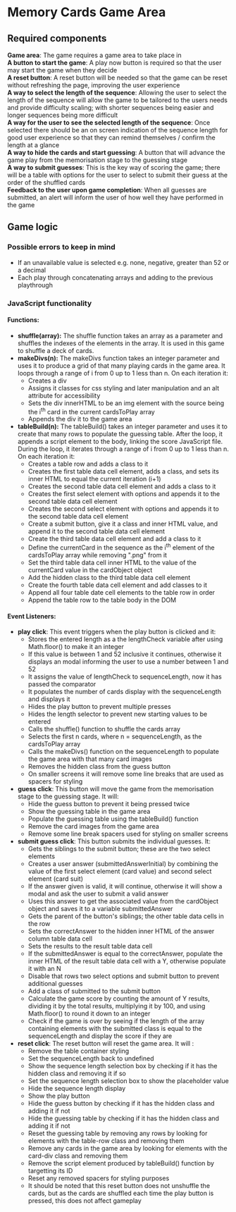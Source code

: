 # Memory Cards Game Area

## Required components
**Game area**: The game requires a game area to take place in <br>
**A button to start the game**: A play now button is required so that the user may start the game when they decide <br>
**A reset button**: A reset button will be needed so that the game can be reset without refreshing the page, improving the user experience <br>
**A way to select the length of the sequence**: Allowing the user to select the length of the sequence will allow the game to be tailored to the users needs and provide difficulty scaling; with shorter sequences being easier and longer sequences being more difficult <br>
**A way for the user to see the selected length of the sequence**: Once selected there should be an on screen indication of the sequence length for good user experience so that they can remind themselves / confirm the length at a glance <br>
**A way to hide the cards and start guessing**: A button that will advance the game play from the memorisation stage to the guessing stage <br>
**A way to submit guesses**: This is the key way of scoring the game; there will be a table with options for the user to select to submit their guess at the order of the shuffled cards <br>
**Feedback to the user upon game completion**: When all guesses are submitted, an alert will inform the user of how well they have performed in the game <br>

## Game logic

### Possible errors to keep in mind
- If an unavailable value is selected e.g. none, negative, greater than 52 or a decimal
- Each play through concatenating arrays and adding to the previous playthrough

### JavaScript functionality
#### Functions:
- **shuffle(array):** The shuffle function takes an array as a parameter and shuffles the indexes of the elements in the array. It is used in this game to shuffle a deck of cards.
- **makeDivs(n):** The makeDivs function takes an integer parameter and uses it to produce a grid of that many playing cards in the game area. It loops through a range of i from 0 up to 1 less than n. On each iteration it: 
    - Creates a div
    - Assigns it classes for css styling and later manipulation and an alt attribute for accessibility
    - Sets the div innerHTML to be an img element with the source being the i<sup>th</sup> card in the current cardsToPlay array
    - Appends the div it to the game area
- **tableBuild(n):** The tableBuild() takes an integer parameter and uses it to create that many rows to populate the guessing table. After the loop, it appends a script element to the body, linking the score JavaScript file. During the loop, it iterates through a range of i from 0 up to 1 less than n. On each iteration it:
    - Creates a table row and adds a class to it
    - Creates the first table data cell element, adds a class, and sets its inner HTML to equal the current iteration (i+1)
    - Creates the second table data cell element and adds a class to it
    - Creates the first select element with options and appends it to the second table data cell element 
    - Creates the second select element with options and appends it to the second table data cell element
    - Create a submit button, give it a class and inner HTML value, and append it to the second table data cell element
    - Create the third table data cell element and add a class to it
    - Define the currentCard in the sequence as the i<sup>th</sup> element of the cardsToPlay array while removing ".png" from it
    - Set the third table data cell inner HTML to the value of the currentCard value in the cardObject object
    - Add the hidden class to the third table data cell element
    - Create the fourth table data cell element and add classes to it
    - Append all four table date cell elements to the table row in order
    - Append the table row to the table body in the DOM

#### Event Listeners:
- **play click**: This event triggers when the play button is clicked and it:
    - Stores the entered length as a the lengthCheck variable after using Math.floor() to make it an integer
    - If this value is between 1 and 52 inclusive it continues, otherwise it displays an modal informing the user to use a number between 1 and 52
    - It assigns the value of lengthCheck to sequenceLength, now it has passed the comparator
    - It populates the number of cards display with the sequenceLength and displays it
    - Hides the play button to prevent multiple presses
    - Hides the length selector to prevent new starting values to be entered
    - Calls the shuffle() function to shuffle the cards array
    - Selects the first n cards, where n = sequenceLength, as the cardsToPlay array
    - Calls the makeDivs() function on the sequenceLength to populate the game area with that many card images
    - Removes the hidden class from the guess button
    - On smaller screens it will remove some line breaks that are used as spacers for styling
- **guess click**: This button will move the game from the memorisation stage to the guessing stage. It will:
    - Hide the guess button to prevent it being pressed twice
    - Show the guessing table in the game area
    - Populate the guessing table using the tableBuild() function
    - Remove the card images from the game area
    - Remove some line break spacers used for styling on smaller screens
- **submit guess click**: This button submits the individual guesses. It:
    - Gets the siblings to the submit button; these are the two select elements
    - Creates a user answer (submittedAnswerInitial) by combining the value of the first select element (card value) and second select element (card suit)
    - If the answer given is valid, it will continue, otherwise it will show a modal and ask the user to submit a valid answer
    - Uses this answer to get the associated value from the cardObject object and saves it to a variable submittedAnswer
    - Gets the parent of the button's siblings; the other table data cells in the row
    - Sets the correctAnswer to the hidden inner HTML of the answer column table data cell
    - Sets the results to the result table data cell
    - If the submittedAnswer is equal to the correctAnswer, populate the inner HTML of the result table data cell with a Y, otherwise populate it with an N
    - Disable that rows two select options and submit button to prevent additional guesses
    - Add a class of submitted to the submit button
    - Calculate the game score by counting the amount of Y results, dividing it by the total results, multiplying it by 100, and using Math.floor() to round it down to an integer
    - Check if the game is over by seeing if the length of the array containing elements with the submitted class is equal to the sequenceLength and display the score if they are
- **reset click**: The reset button will reset the game area. It will :
    - Remove the table container styling
    - Set the sequenceLength back to undefined
    - Show the sequence length selection box by checking if it has the hidden class and removing it if so
    - Set the sequence length selection box to show the placeholder value
    - Hide the sequence length display
    - Show the play button
    - Hide the guess button by checking if it has the hidden class and adding it if not
    - Hide the guessing table by checking if it has the hidden class and adding it if not
    - Reset the guessing table by removing any rows by looking for elements with the table-row class and removing them
    - Remove any cards in the game area by looking for elements with the card-div class and removing them
    - Remove the script element produced by tableBuild() function by targetting its ID
    - Reset any removed spacers for styling purposes
    - It should be noted that this reset button does not unshuffle the cards, but as the cards are shuffled each time the play button is pressed, this does not affect gameplay 